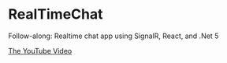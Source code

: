 # RealTimeChat
Follow-along: Realtime chat app using SignalR, React, and .Net 5

[The YouTube Video](https://youtu.be/nEQvA5HfEDE)
